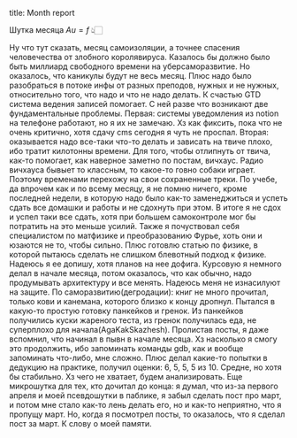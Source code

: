 title: Month report

Шутка месяца
$Au = f$ 👆🏻

Ну что тут сказать, месяц самоизоляции, а точнее спасения человечества от злобного королявируса. Казалось бы должно было быть миллиард свободного времени на уберсаморазвитие. Но оказалось, что каникулы будут не весь месяц. Плюс надо было разобраться в потоке инфы от разных преподов, нужных и не нужных, относительно того, что надо и что не надо делать. К счастью GTD система ведения записей помогает. С ней разве что возникают две фундаментальные проблемы. Первая: системы уведомления из notion на телефоне работают, но я их не замечаю. Хз как фиксить, пока что не очень критично, хотя сдачу cms сегодня я чуть не проспал. Вторая: оказывается надо все-таки что-то делать и зависать на твиче плохо, ибо тратит килотонны времени. Для того, чтобы отлипнуть от твича, как-то помогает, как наверное заметно по постам, вичхаус. Радио вичхауса бывыет то классным, то какое-то говно собаки играет. Поэтому временами перехожу на свои сохраненные треки.
По учебе, да впрочем как и по всему месяцу, я не помню ничего, кроме последней недели, в которую надо было как-то заменеджиться и успеть сдать все домашки и работы и не сдохнуть при этом. В итоге я не сдох и успел таки все сдать, хотя при большем самоконтроле мог бы потратить на это меньше усилий. Также я почуствовал себя специалистом по матфизике и преобразованию Фурье, хоть они и юзаются не то, чтобы сильно. Плюс готовлю статью по физике, в которой пытаюсь сделать не слишком блевотный подход к физике. Надеюсь я ее допишу, хотя планов на нее дофига. Курсовую я немного делал в начале месяца, потом оказалось, что как обычно, надо продумывать архитектуру и все менять. Надеюсь меня не изнасилуют на защите.
По саморазвитию(дегродации): книг не много прочитал, только кови и канемана, которого близко к концу дропнул. Пытался в какую-то простую готовку панкейков и гренок. Из панкейков получились куски жареного теста, из гренок получилась еда, не суперплохо для начала(AgaKakSkazhesh). Пролистав посты, я даже вспомнил, что начинал в пывн в начале месяца. Хз насколько я смогу это продолжить, ибо запоминать команды gdb, как и вообще запоминать что-либо, мне сложно.
Плюс делал какие-то попытки в дедукцию на практике, получил оценки: 6, 5, 5, 5 из 10. Средне, но хотя бы стабильно. Хз чего не хватает, будем анализировать.
Еще микрошутка для тех, кто дочитал до конца: я думал, что из-за первого апреля и моей псевдошутки в паблике, я забыл сделать пост про март, и потом мне стало как-то лень делать его, но и как-то неприятно, что я пропущу март. Но, когда я посмотрел посты, то оказалось, что я сделал пост за март. К слову о моей памяти.
